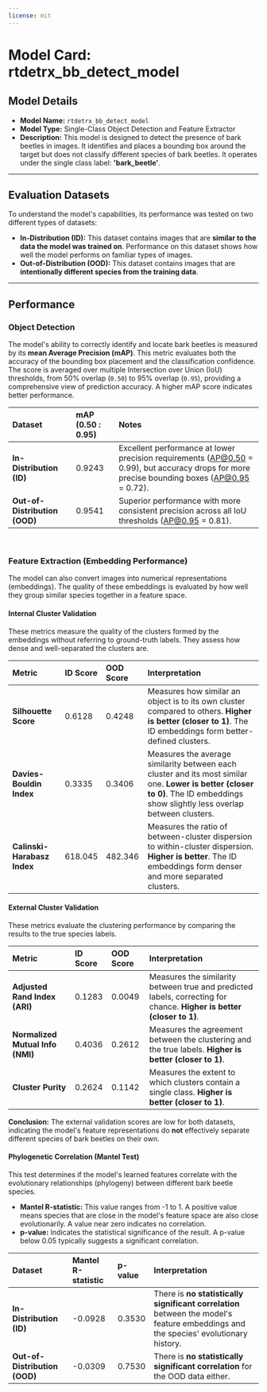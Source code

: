 ```yaml
---
license: mit
---
```

# Model Card: rtdetrx_bb_detect_model

## Model Details
- **Model Name:** `rtdetrx_bb_detect_model`
- **Model Type:** Single-Class Object Detection and Feature Extractor
- **Description:** This model is designed to detect the presence of bark beetles in images. It identifies and places a bounding box around the target but does not classify different species of bark beetles. It operates under the single class label: **'bark_beetle'**.

---

## Evaluation Datasets

To understand the model's capabilities, its performance was tested on two different types of datasets:

-   **In-Distribution (ID):** This dataset contains images that are **similar to the data the model was trained on**. Performance on this dataset shows how well the model performs on familiar types of images.
-   **Out-of-Distribution (OOD):** This dataset contains images that are **intentionally different species from the training data**.

---

## Performance

### Object Detection
The model's ability to correctly identify and locate bark beetles is measured by its **mean Average Precision (mAP)**. This metric evaluates both the accuracy of the bounding box placement and the classification confidence. The score is averaged over multiple Intersection over Union (IoU) thresholds, from 50% overlap (`0.50`) to 95% overlap (`0.95`), providing a comprehensive view of prediction accuracy. A higher mAP score indicates better performance.

| Dataset | mAP (0.50 : 0.95) | Notes |
| :--- | :--- | :--- |
| **In-Distribution (ID)** | 0.9243 | Excellent performance at lower precision requirements (AP@0.50 = 0.99), but accuracy drops for more precise bounding boxes (AP@0.95 = 0.72). |
| **Out-of-Distribution (OOD)**| 0.9541 | Superior performance with more consistent precision across all IoU thresholds (AP@0.95 = 0.81). |

<br>

### Feature Extraction (Embedding Performance)
The model can also convert images into numerical representations (embeddings). The quality of these embeddings is evaluated by how well they group similar species together in a feature space.

#### Internal Cluster Validation
These metrics measure the quality of the clusters formed by the embeddings without referring to ground-truth labels. They assess how dense and well-separated the clusters are.

| Metric | ID Score | OOD Score | Interpretation |
| :--- | :--- | :--- | :--- |
| **Silhouette Score** | 0.6128 | 0.4248 | Measures how similar an object is to its own cluster compared to others. **Higher is better (closer to 1)**. The ID embeddings form better-defined clusters. |
| **Davies-Bouldin Index**| 0.3335 | 0.3406 | Measures the average similarity between each cluster and its most similar one. **Lower is better (closer to 0)**. The ID embeddings show slightly less overlap between clusters. |
| **Calinski-Harabasz Index**| 618.045 | 482.346 | Measures the ratio of between-cluster dispersion to within-cluster dispersion. **Higher is better**. The ID embeddings form denser and more separated clusters. |

#### External Cluster Validation
These metrics evaluate the clustering performance by comparing the results to the true species labels.

| Metric | ID Score | OOD Score | Interpretation |
| :--- | :--- | :--- | :--- |
| **Adjusted Rand Index (ARI)** | 0.1283 | 0.0049 | Measures the similarity between true and predicted labels, correcting for chance. **Higher is better (closer to 1)**. |
| **Normalized Mutual Info (NMI)** | 0.4036 | 0.2612 | Measures the agreement between the clustering and the true labels. **Higher is better (closer to 1)**. |
| **Cluster Purity** | 0.2624 | 0.1142 | Measures the extent to which clusters contain a single class. **Higher is better (closer to 1)**. |

**Conclusion:** The external validation scores are low for both datasets, indicating the model's feature representations do **not** effectively separate different species of bark beetles on their own.

#### Phylogenetic Correlation (Mantel Test)
This test determines if the model's learned features correlate with the evolutionary relationships (phylogeny) between different bark beetle species.

-   **Mantel R-statistic:** This value ranges from -1 to 1. A positive value means species that are close in the model's feature space are also close evolutionarily. A value near zero indicates no correlation.
-   **p-value:** Indicates the statistical significance of the result. A p-value below 0.05 typically suggests a significant correlation.

| Dataset | Mantel R-statistic | p-value | Interpretation |
| :--- | :--- | :--- | :--- |
| **In-Distribution (ID)** | -0.0928 | 0.3530 | There is **no statistically significant correlation** between the model's feature embeddings and the species' evolutionary history. |
| **Out-of-Distribution (OOD)**| -0.0309 | 0.7530 | There is **no statistically significant correlation** for the OOD data either. |

